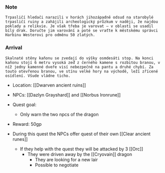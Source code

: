 ### Note
```
Trpasličí hledači narazili v horách jihozápadně odsud na starobylé trpasličí ruiny a zahájili archeologický průzkum v naději, že najdou poklady a relikvie. Je však třeba je varovat – v oblasti se usadil bílý drak. Doručte jim varování a poté se vraťte k městskému správci Harbinu Westerovi pro odměnu 50 zlatých.
```

### Arrival
```
Skalnaté stěny kaňonu se zvedají do výšky osmdesáti stop. Na konci kaňonu stojí 6 metru vysoká zeď z černého kamene s rozbitou branou, v níž jedny kamenné dveře visí nebezpečně na pantu a druhé chybí. Za touto otevřenou branou, ve stínu velké hory na východě, leží zřícené osídlení. Všude vládne ticho.
```
- Location: [[Dwarven ancient ruins]]
- NPCs: [[Dazlyn Grayshard]] and [[Norbus Ironrune]]
- Quest goal:
	- Only warn the two npcs of the dragon
- Reward: 50gp

- During this quest the NPCs offer quest of their own [[Clear ancient runes]]
	- If they help with the quest they will be attacked by 3 [[Orc]]
		- They were driven away by the [[Cryovain]] dragon
			- They are looking for a new lair
			- Possible to negotiate